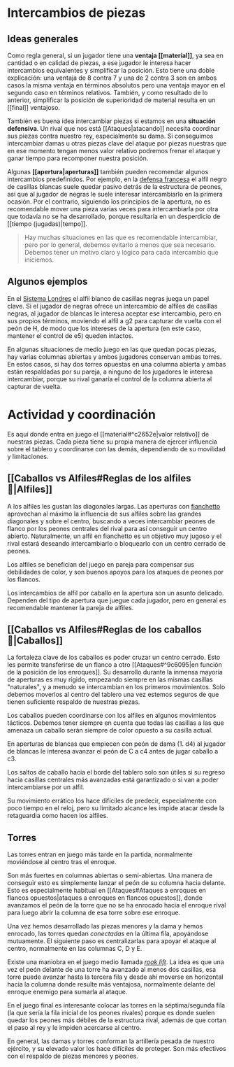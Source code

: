 # Intercambios de piezas
## Ideas generales

Como regla general, si un jugador tiene una **ventaja [[material]]**, ya sea en cantidad o en calidad de piezas, a ese jugador le interesa hacer intercambios equivalentes y simplificar la posición. Esto tiene una doble explicación: una ventaja de 8 contra 7 y una de 2 contra 3 son en ambos casos la misma ventaja en términos absolutos pero una ventaja mayor en el segundo caso en términos relativos. También, y como resultado de lo anterior, simplificar la posición de superioridad de material resulta en un [[final]] ventajoso.

También es buena idea intercambiar piezas si estamos en una **situación defensiva**. Un rival que nos está [[Ataques|atacando]] necesita coordinar sus piezas contra nuestro rey, especialmente su dama. Si conseguimos intercambiar damas u otras piezas clave del ataque por piezas nuestras que en ese momento tengan menos valor relativo podremos frenar el ataque y ganar tiempo para recomponer nuestra posición.

Algunas **[[apertura|aperturas]]** también pueden recomendar algunos intercambios predefinidos. Por ejemplo, en la [defensa francesa](https://www.chess.com/openings/French-Defense) el alfil negro de casillas blancas suele quedar pasivo detrás de la estructura de peones, así que al jugador de negras le suele interesar intercambiarlo en la primera ocasión. Por el contrario, siguiendo los principios de la apertura, no es recomendable mover una pieza varias veces para intercambiarla por otra que todavía no se ha desarrollado, porque resultaría en un desperdicio de [[tiempo (jugadas)|tempo]].

> Hay muchas situaciones en las que es recomendable intercambiar, pero por lo general, debemos evitarlo a menos que sea necesario. Debemos tener un motivo claro y lógico para cada intercambio que iniciemos.

## Algunos ejemplos

En el [Sistema Londres](https://www.chess.com/openings/London-System) el alfil blanco de casillas negras juega un papel clave. Si el jugador de negras ofrece un intercambio de alfiles de casillas negras, al jugador de blancas le interesa aceptar ese intercambio, pero en sus propios términos, moviendo el alfil a g2 para capturar de vuelta con el peón de H, de modo que los intereses de la apertura (en este caso, mantener el control de e5) queden intactos.

En algunas situaciones de medio juego en las que quedan pocas piezas, hay varias columnas abiertas y ambos jugadores conservan ambas torres. En estos casos, si hay dos torres opuestas en una columna abierta y ambas están respaldadas por su pareja, a ninguno de los jugadores le interesa intercambiar, porque su rival ganaría el control de la columna abierta al capturar de vuelta.

# Actividad y coordinación
Es aquí donde entra en juego el [[material#^c2652e|valor relativo]] de nuestras piezas. Cada pieza tiene su propia manera de ejercer influencia sobre el tablero y coordinarse con las demás, dependiendo de su movilidad y limitaciones.

## [[Caballos vs Alfiles#Reglas de los alfiles 👼|Alfiles]]
A los alfiles les gustan las diagonales largas. Las aperturas con [fianchetto](https://es.wikipedia.org/wiki/Fianchetto) aprovechan al máximo la influencia de sus alfiles sobre las grandes diagonales y sobre el centro, buscando a veces intercambiar peones de flanco por los peones centrales del rival para así conseguir un centro abierto. Naturalmente, un alfil en fianchetto es un objetivo muy jugoso y el rival estará deseando intercambiarlo o bloquearlo con un centro cerrado de peones.

Los alfiles se benefician del juego en pareja para compensar sus debilidades de color, y son buenos apoyos para los ataques de peones por los flancos. 

Los intercambios de alfil por caballo en la apertura son un asunto delicado. Dependen del tipo de apertura que juegue cada jugador, pero en general es recomendable mantener la pareja de alfiles.

## [[Caballos vs Alfiles#Reglas de los caballos 🐴|Caballos]]
La fortaleza clave de los caballos es poder cruzar un centro cerrado. Esto les permite transferirse de un flanco a otro [[Ataques#^9c6095|en función de la posición de los enroques]]. Su desarrollo durante la inmensa mayoría de aperturas es muy rígido, empezando siempre en las mismas casillas "naturales", y a menudo se intercambian en los primeros movimientos. Solo debemos moverlos al centro del tablero una vez estemos seguros de que tienen suficiente respaldo de nuestras piezas. 

Los caballos pueden coordinarse con los alfiles en algunos movimientos tácticos. Debemos tener siempre en cuenta que todas las casillas a las que amenaza un caballo serán siempre de color opuesto a su casilla actual.

En aperturas de blancas que empiecen con peón de dama (1. d4) al jugador de blancas le interesa avanzar el peón de C a c4 antes de jugar caballo a c3. 

Los saltos de caballo hacia el borde del tablero solo son útiles si su regreso hacia casillas centrales más avanzadas está garantizado o si van a poder intercambiarse por un alfil. 

Su movimiento errático los hace difíciles de predecir, especialmente con poco tiempo en el reloj, pero su limitado alcance les impide atacar desde la retaguardia como hacen los alfiles.

## Torres

Las torres entran en juego más tarde en la partida, normalmente moviéndose al centro tras el enroque. 

Son más fuertes en columnas abiertas o semi-abiertas. Una manera de conseguir esto es simplemente lanzar el peón de su columna hacia delante. Esto es especialmente habitual en [[Ataques#Ataques a enroques en flancos opuestos|ataques a enroques en flancos opuestos]], donde avanzamos el peón de la torre que no se ha enrocado hacia el enroque rival para luego abrir la columna de esa torre sobre ese enroque.

Una vez hemos desarrollado las piezas menores y la dama y hemos enrocado, las torres quedan _conectadas_ en la última fila, apoyándose mutuamente. El siguiente paso es centralizarlas para apoyar el ataque al centro, normalmente en las columnas C, D y E.

Existe una maniobra en el juego medio llamada [_rook lift_](https://www.chess.com/article/view/the-application-of-morphys-rook-lift). La idea es que una vez el peón delante de una torre ha avanzado al menos dos casillas, esa torre puede avanzar hasta la tercera fila y desde ahí moverse en horizontal hacia la columna donde resulte más ventajosa, normalmente delante del enroque enemigo para sumarla al ataque.

En el juego final es interesante colocar las torres en la séptima/segunda fila (la que sería la fila inicial de los peones rivales) porque es donde suelen quedar los peones más débiles de la estructura rival, además de que cortan el paso al rey y le impiden acercarse al centro.

En general, las damas y torres conforman la artillería pesada de nuestro ejército, y su elevado valor los hace difíciles de proteger. Son más efectivos con el respaldo de piezas menores y peones. 
